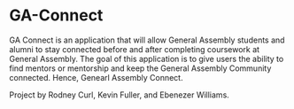 # GA-Connect

GA Connect is an application that will allow General Assembly students and alumni to stay connected before and after completing coursework at General Assembly. The goal of this application is to give users the ability to find mentors or mentorship and keep the General Assembly Community connected. Hence, Genearl Assembly Connect.

Project by Rodney Curl, Kevin Fuller, and Ebenezer Williams.
